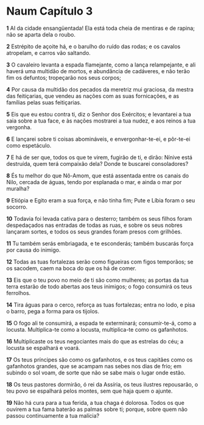 # Naum Capítulo 3

**1** 	AI da cidade ensangüentada! Ela está toda cheia de mentiras e de rapina; não se aparta dela o roubo.

**2** 	Estrépito de açoite há, e o barulho do ruído das rodas; e os cavalos atropelam, e carros vão saltando.

**3** 	O cavaleiro levanta a espada flamejante, como a lança relampejante, e ali haverá uma multidão de mortos, e abundância de cadáveres, e não terão fim os defuntos; tropeçarão nos seus corpos;

**4** 	Por causa da multidão dos pecados da meretriz mui graciosa, da mestra das feitiçarias, que vendeu as nações com as suas fornicações, e as famílias pelas suas feitiçarias.

**5** 	Eis que eu estou contra ti, diz o Senhor dos Exércitos; e levantarei a tua saia sobre a tua face, e às nações mostrarei a tua nudez, e aos reinos a tua vergonha.

**6** 	E lançarei sobre ti coisas abomináveis, e envergonhar-te-ei, e pôr-te-ei como espetáculo.

**7** 	E há de ser que, todos os que te virem, fugirão de ti, e dirão: Nínive está destruída, quem terá compaixão dela? Donde te buscarei consoladores?

**8** 	És tu melhor do que Nô-Amom, que está assentada entre os canais do Nilo, cercada de águas, tendo por esplanada o mar, e ainda o mar por muralha?

**9** 	Etiópia e Egito eram a sua força, e não tinha fim; Pute e Líbia foram o seu socorro.

**10** 	Todavia foi levada cativa para o desterro; também os seus filhos foram despedaçados nas entradas de todas as ruas, e sobre os seus nobres lançaram sortes, e todos os seus grandes foram presos com grilhões.

**11** 	Tu também serás embriagada, e te esconderás; também buscarás força por causa do inimigo.

**12** 	Todas as tuas fortalezas serão como figueiras com figos temporãos; se os sacodem, caem na boca do que os há de comer.

**13** 	Eis que o teu povo no meio de ti são como mulheres; as portas da tua terra estarão de todo abertas aos teus inimigos; o fogo consumirá os teus ferrolhos.

**14** 	Tira águas para o cerco, reforça as tuas fortalezas; entra no lodo, e pisa o barro, pega a forma para os tijolos.

**15** 	O fogo ali te consumirá, a espada te exterminará; consumir-te-á, como a locusta. Multiplica-te como a locusta, multiplica-te como os gafanhotos.

**16** 	Multiplicaste os teus negociantes mais do que as estrelas do céu; a locusta se espalhará e voará.

**17** 	Os teus príncipes são como os gafanhotos, e os teus capitães como os gafanhotos grandes, que se acampam nas sebes nos dias de frio; em subindo o sol voam, de sorte que não se sabe mais o lugar onde estão.

**18** 	Os teus pastores dormirão, ó rei da Assíria, os teus ilustres repousarão, o teu povo se espalhará pelos montes, sem que haja quem o ajunte.

**19** 	Não há cura para a tua ferida, a tua chaga é dolorosa. Todos os que ouvirem a tua fama baterão as palmas sobre ti; porque, sobre quem não passou continuamente a tua malícia?

